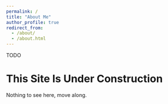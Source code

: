 ```yaml
---
permalink: /
title: "About Me"
author_profile: true
redirect_from: 
  - /about/
  - /about.html
---
```


TODO

This Site Is Under Construction
======
Nothing to see here, move along.